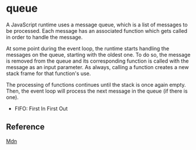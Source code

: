 # queue

A JavaScript runtime uses a message queue, which is a list of messages to be processed. Each message has an associated function which gets called in order to handle the message.

At some point during the event loop, the runtime starts handling the messages on the queue, starting with the oldest one. To do so, the message is removed from the queue and its corresponding function is called with the message as an input parameter. As always, calling a function creates a new stack frame for that function's use.

The processing of functions continues until the stack is once again empty. Then, the event loop will process the next message in the queue (if there is one).

- FIFO: First In First Out

## Reference

[Mdn](https://developer.mozilla.org/en-US/docs/Web/JavaScript/EventLoop)
